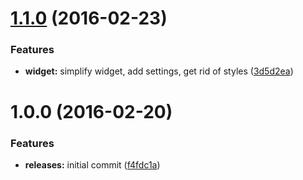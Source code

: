<a name="1.1.0"></a>
# [1.1.0](https://github.com/hypeJunction/Elgg-group_discussion/compare/1.0.0...v1.1.0) (2016-02-23)


### Features

* **widget:** simplify widget, add settings, get rid of styles ([3d5d2ea](https://github.com/hypeJunction/Elgg-group_discussion/commit/3d5d2ea))



<a name="1.0.0"></a>
# 1.0.0 (2016-02-20)


### Features

* **releases:** initial commit ([f4fdc1a](https://github.com/hypeJunction/Elgg-group_discussion/commit/f4fdc1a))



